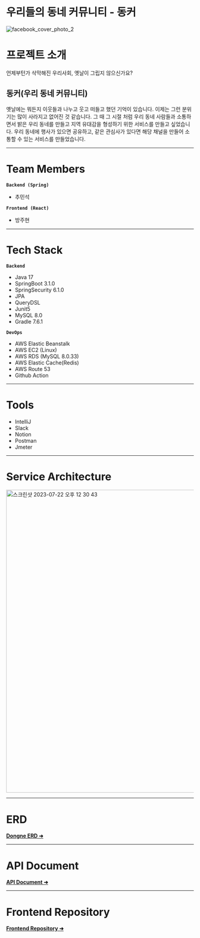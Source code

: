 # 우리들의 동네 커뮤니티 -  동커

![facebook_cover_photo_2](https://github.com/cms02/dongne-be/assets/66512686/97f92cb4-e690-42c1-88d9-795192bf5077)

# 프로젝트 소개

언제부턴가 삭막해진 우리사회, 옛날이 그립지 않으신가요?

## 동커(우리 동네 커뮤니티)

옛날에는 뭐든지 이웃들과 나누고 웃고 떠들고 했던 기억이 있습니다. 이제는 그런 분위기는 많이 사라지고 없어진 것 같습니다. 
그 때 그 시절 처럼 우리 동네 사람들과 소통하면서 밝은 우리 동네를 만들고 지역 유대감을 형성하기 위한 서비스를 만들고 싶었습니다.
우리 동네에 행사가 있으면 공유하고, 같은 관심사가 있다면 해당 채널을 만들어 소통할 수 있는 서비스를 만들었습니다.

---

# Team Members

**`Backend (Spring)`**
- 추민석

**`Frontend (React)`**
- 방주현

---

# Tech Stack
**`Backend`**
- Java 17
- SpringBoot 3.1.0
- SpringSecurity 6.1.0
- JPA
- QueryDSL
- Junit5
- MySQL 8.0
- Gradle 7.6.1

**`DevOps`**
- AWS Elastic Beanstalk
- AWS EC2 (Linux)
- AWS RDS (MySQL 8.0.33)
- AWS Elastic Cache(Redis)
- AWS Route 53
- Github Action

---

# Tools
- IntelliJ
- Slack
- Notion
- Postman
- Jmeter

---

# Service Architecture
<img width="811" alt="스크린샷 2023-07-22 오후 12 30 43" src="https://github.com/cms02/dongne-be/assets/66512686/1f87187c-c116-4796-b404-7367aa14dad9">





---

# ERD
[<b>Dongne ERD ➜️](https://github.com/cms02/dongne-be/wiki/Dongne-ERD)

---

# API Document
[<b>API Document ➜️](https://documenter.getpostman.com/view/14101565/2s93zCagk4)

---

# Frontend Repository
[<b>Frontend Repository ➜️](https://github.com/arkhyeon/dongne-fe)











